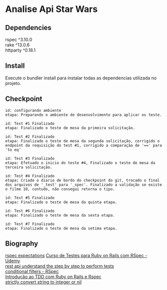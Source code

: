 # Analise Api Star Wars

## Dependencies

rspec ^3.10.0<br />
rake ^13.0.6<br />
httparty ^0.18.1<br />

## Install

Execute o bundler install para instalar todas as dependencias utilizada no projeto.

## Checkpoint

```
id: configurando ambiente
etapa: Preparando o ambiente de desenvolvimento para aplicar os teste.

id: Test #1 Finalizado
etapa: Finalizado o teste de mesa da primeira solicitação.

id: Test #2 Finalizado
etapa: Finalizado o teste de mesa da segunda solicitação, corrigido o endpoint da requisição do test #1, corrigido a comparação de '==' para 'to eq'

id: Test #3 Finalizado
etapa: Efetuado o inicio do teste #4, Finalizado o teste de mesa da terceira solicitação.

id: Test #4 Finalizado
etapa: Criado o diario de bordo do checkpoint do git, trocado o final dos arquivos de '_test' para '_spec'. Finalizado a validação se existe o filme 10, contudo, não consegui retorna o tipo.

id: Test #5 Finalizado
etapa: Finalizado o teste de mesa da quinta etapa.

id: Test #6 Finalizado
etapa: Finalizado o teste de mesa da sexta etapa.

id: Test #7 Finalizado
etapa: Finalizado o teste de mesa da setima etapa.
```

## Biography

<a href="https://www.rubydoc.info/gems/rspec-expectations/frames">rspec expectations</a>
<a href="https://www.udemy.com/course/curso-de-testes-ruby-com-rspec">Curso de Testes para Ruby on Rails com RSpec - Udemy</a><br />
<a href="https://br.sensedia.com/post/rest-api-understand-the-step-by-step-to-perform-tests">rest api understand the step by step to perform tests<a><br />
<a href="https://relishapp.com/rspec/rspec-core/v/3-8/docs/filtering/conditional-filters">conditional filters - RSpec</a><br />
<a href="https://www.youtube.com/watch?v=oIN1EIrebVA&ab_channel=ProgramadorShowzim">Introdução ao TDD com Ruby on Rails e Rspec</a><br />
<a href="https://stackoverflow.com/questions/24980295/strictly-convert-string-to-integer-or-nil">strictly convert string to integer or nil</a><br />
